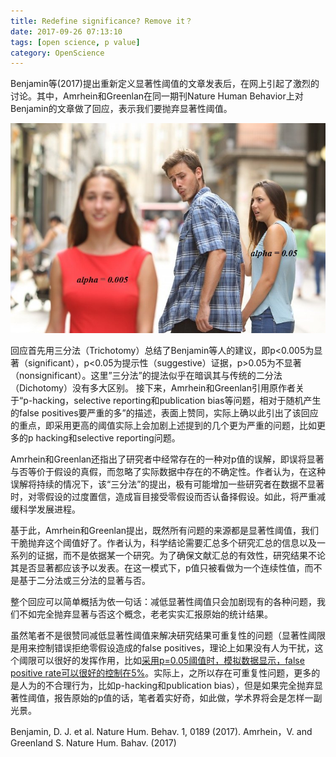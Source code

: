 ```yaml
---
title: Redefine significance? Remove it？
date: 2017-09-26 07:13:10
tags: [open science, p value]
category: OpenScience
---
```

Benjamin等(2017)提出重新定义显著性阈值的文章发表后，在网上引起了激烈的讨论。其中，Amrhein和Greenlan在同一期刊Nature Human Behavior上对Benjamin的文章做了回应，表示我们要抛弃显著性阈值。

![p<0.05 versus p<0.005](/images/post_images/p005.jpg "p<0.05 versus p<0.005")

回应首先用三分法（Trichotomy）总结了Benjamin等人的建议，即p<0.005为显著（significant），p<0.05为提示性（suggestive）证据，p>0.05为不显著（nonsignificant）。这里”三分法”的提法似乎在暗讽其与传统的二分法（Dichotomy）没有多大区别。
接下来，Amrhein和Greenlan引用原作者关于“p-hacking，selective reporting和publication bias等问题，相对于随机产生的false positives要严重的多”的描述，表面上赞同，实际上确以此引出了该回应的重点，即采用更高的阈值实际上会加剧上述提到的几个更为严重的问题，比如更多的p hacking和selective reporting问题。

Amrhein和Greenlan还指出了研究者中经常存在的一种对p值的误解，即误将显著与否等价于假设的真假，而忽略了实际数据中存在的不确定性。作者认为，在这种误解将持续的情况下，该“三分法”的提出，极有可能增加一些研究者在数据不显著时，对零假设的过度置信，造成盲目接受零假设而否认备择假设。如此，将严重减缓科学发展进程。

基于此，Amrhein和Greenlan提出，既然所有问题的来源都是显著性阈值，我们干脆抛弃这个阈值好了。作者认为，科学结论需要汇总多个研究汇总的信息以及一系列的证据，而不是依据某一个研究。为了确保文献汇总的有效性，研究结果不论其是否显著都应该予以发表。在这一模式下，p值只被看做为一个连续性值，而不是基于二分法或三分法的显著与否。

整个回应可以简单概括为依一句话：减低显著性阈值只会加剧现有的各种问题，我们不如完全抛弃显著与否这个概念，老老实实汇报原始的统计结果。

虽然笔者不是很赞同减低显著性阈值来解决研究结果可重复性的问题（显著性阈限是用来控制错误拒绝零假设造成的false positives，理论上如果没有人为干扰，这个阈限可以很好的发挥作用，比如[采用p=0.05阈值时，模拟数据显示，false positive rate可以很好的控制在5%](http://conxz.net/2017/09/21/redefine-significance/)。实际上，之所以存在可重复性问题，更多的是人为的不合理行为，比如p-hacking和publication bias），但是如果完全抛弃显著性阈值，报告原始的p值的话，笔者着实好奇，如此做，学术界将会是怎样一副光景。

Benjamin, D. J. et al. Nature Hum. Behav. 1, 0189 (2017).
Amrhein，V. and Greenland S. Nature Hum. Bahav. (2017)

